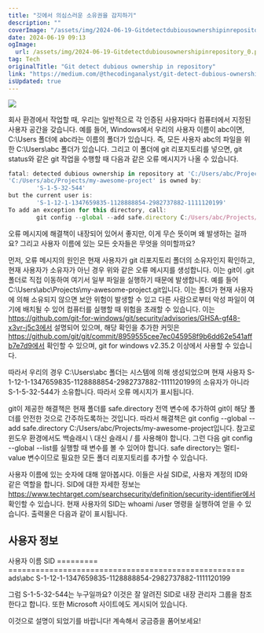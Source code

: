 ```yaml
---
title: "깃에서 의심스러운 소유권을 감지하기"
description: ""
coverImage: "/assets/img/2024-06-19-Gitdetectdubiousownershipinrepository_0.png"
date: 2024-06-19 09:13
ogImage: 
  url: /assets/img/2024-06-19-Gitdetectdubiousownershipinrepository_0.png
tag: Tech
originalTitle: "Git detect dubious ownership in repository"
link: "https://medium.com/@thecodinganalyst/git-detect-dubious-ownership-in-repository-e7f33037a8f"
isUpdated: true
---
```






<img src="/assets/img/2024-06-19-Gitdetectdubiousownershipinrepository_0.png" />

회사 환경에서 작업할 때, 우리는 일반적으로 각 인증된 사용자마다 컴퓨터에서 지정된 사용자 공간을 갖습니다. 예를 들어, Windows에서 우리의 사용자 이름이 abc이면, C:\Users 폴더에 abc라는 이름의 폴더가 있습니다. 즉, 모든 사용자 abc의 파일을 위한 C:\Users\abc 폴더가 있습니다. 그리고 이 폴더에 git 리포지토리를 넣으면, git status와 같은 git 작업을 수행할 때 다음과 같은 오류 메시지가 나올 수 있습니다.

```js
fatal: detected dubious ownership in repository at 'C:/Users/abc/Projects/my-awesome-project'
'C:/Users/abc/Projects/my-awesome-project' is owned by:
        'S-1-5-32-544'
but the current user is:
        'S-1-12-1-1347659835-1128888854-2982737882-1111120199'
To add an exception for this directory, call:
        git config --global --add safe.directory C:/Users/abc/Projects/my-awesome-project
```

오류 메시지에 해결책이 내장되어 있어서 좋지만, 이게 무슨 뜻이며 왜 발생하는 걸까요? 그리고 사용자 이름에 있는 모든 숫자들은 무엇을 의미할까요?

<div class="content-ad"></div>

먼저, 오류 메시지의 원인은 현재 사용자가 git 리포지토리 폴더의 소유자인지 확인하고, 현재 사용자가 소유자가 아닌 경우 위와 같은 오류 메시지를 생성합니다. 이는 git이 .git 폴더로 직접 이동하여 여기서 일부 파일을 실행하기 때문에 발생합니다. 예를 들어 C:\Users\abc\Projects\my-awesome-project\.git입니다. 이는 폴더가 현재 사용자에 의해 소유되지 않으면 보안 위험이 발생할 수 있고 다른 사람으로부터 악성 파일이 여기에 배치될 수 있어 컴퓨터를 실행할 때 위험을 초래할 수 있습니다. 이는 https://github.com/git-for-windows/git/security/advisories/GHSA-gf48-x3vr-j5c3에서 설명되어 있으며, 해당 확인을 추가한 커밋은 https://github.com/git/git/commit/8959555cee7ec045958f9b6dd62e541affb7e7d9에서 확인할 수 있으며, git for windows v2.35.2 이상에서 사용할 수 있습니다.

따라서 우리의 경우 C:\Users\abc 폴더는 시스템에 의해 생성되었으며 현재 사용자 S-1-12-1-1347659835-1128888854-2982737882-1111120199의 소유자가 아니라 S-1-5-32-544가 소유합니다. 따라서 오류 메시지가 표시됩니다.

git이 제공한 해결책은 현재 폴더를 safe.directory 전역 변수에 추가하여 git이 해당 폴더를 안전한 것으로 간주하도록하는 것입니다. 따라서 해결책은 git config --global --add safe.directory C:/Users/abc/Projects/my-awesome-project입니다. 참고로 윈도우 환경에서도 백슬래시 \ 대신 슬래시 / 를 사용해야 합니다. 그런 다음 git config --global --list를 실행할 때 변수를 볼 수 있어야 합니다. safe directory는 멀티-value 변수이므로 필요한 모든 폴더 리포지토리를 추가할 수 있습니다.

사용자 이름에 있는 숫자에 대해 알아봅시다. 이들은 사실 SID로, 사용자 계정의 ID와 같은 역할을 합니다. SID에 대한 자세한 정보는 https://www.techtarget.com/searchsecurity/definition/security-identifier에서 확인할 수 있습니다. 현재 사용자의 SID는 whoami /user 명령을 실행하여 얻을 수 있습니다. 출력물은 다음과 같이 표시됩니다.

<div class="content-ad"></div>


사용자 정보
----------------
사용자 이름  SID
========= ====================================================
ads\abc    S-1-12-1-1347659835-1128888854-2982737882-1111120199


그럼 S-1-5-32-544는 누구일까요? 이것은 잘 알려진 SID로 내장 관리자 그룹을 참조한다고 합니다. 또한 Microsoft 사이트에도 게시되어 있습니다.

이것으로 설명이 되었기를 바랍니다! 계속해서 궁금증을 품어보세요!
